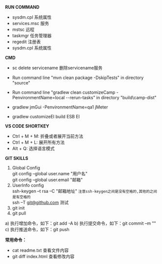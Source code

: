 **RUN COMMAND**
  - sysdm.cpl 系统属性
  - services.msc 服务
  - mstsc 远程
  - taskmgr 任务管理器
  - regedit 注册表
  - sysdm.cpl 系统属性

**CMD**
  - sc delete servicename 删除servicename服务

  - Run command line "mvn clean package -DskipTests" in directory "source"
  - Run command line "gradlew clean customizeCamp -PenvironmentName=local --rerun-tasks" in directory "build\camp-dist"

  - gradlew jmGui -PenvironmentName=qa1    jMeter
  - gradlew customizeEI     build ESB EI

**VS CODE SHORTKEY**
  - Ctrl + M + M: 折叠或者展开当前方法
  - Ctrl + M + L:  展开所有方法
  - Alt + Q: 选择语言模式

**GIT SKILLS**  
1. Global Config  
git config –global user.name "用户名"  
git config –global user.email "邮箱"  
2. UserInfo config  
ssh-keygen –t rsa –C "邮箱地址" `注意ssh-keygen之间是没有空格的,其他的之间是有空格的`  
ssh –T git@github.com  测试  
3. git init
4. git pull

a) 执行增加命令，如下：git add -A
b) 执行提交命令，如下：git commit –m ""
c) 执行推送命令，如下：git push 

**常用命令：**  
  - cat readme.txt 查看文件内容
  - git diff index.html 查看修改内容




